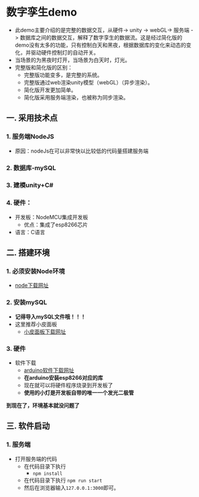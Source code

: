 # 数字孪生demo

+ 此demo主要介绍的是完整的数据交互，从硬件-> unity -> webGL->  服务端 -> 数据库之间的数据交互，解释了数字孪生的数据流。这是经过简化版的demo没有太多的功能，只有控制白天和黑夜，根据数据库的变化来动态的变化，并驱动硬件控制灯的自动开关。
+ 当场景的为黑夜时灯开，当场景为白天时，灯光。
+ 完整版和简化版的区别：
  + 完整版功能变多，是完整的系统。
  + 完整版通过web渲染unity模型（webGL）（异步渲染）。
  + 简化版开发更加简单。
  + 简化版采用服务端渲染，也被称为同步渲染。

## 一. 采用技术点

### 1. 服务端NodeJS

+ 原因：nodeJs在可以非常快以比较低的代码量搭建服务端

### 2. 数据库-mySQL

### 3. 建模unity+C#

### 4. 硬件：

+ 开发板：NodeMCU集成开发板
  + 优点：集成了esp8266芯片
+ 语言：C语言

## 二. 搭建环境

### 1. 必须安装Node环境

+ [node下载网址](https://nodejs.org/en/)

### 2. 安装mySQL

+ **记得导入mySQL文件哦！！！**
+ 这里推荐小皮面板
  + [小皮面板下载网址](https://www.xp.cn/download.html)

### 3. 硬件

+ 软件下载
  + [arduino软件下载网址](https://www.arduino.cc/en/software)
  + **在arduino安装esp8266对应的库**
  + 现在就可以将硬件程序烧录到开发板了
  + **使用的小灯是开发板自带的唯一一个发光二极管**

**到现在了，环境基本就没问题了**

## 三. 软件启动

### 1. 服务端

+ 打开服务端的代码
  + 在代码目录下执行
    + `npm install`
  + 在代码目录下执行 `npm run start`
  + 然后在浏览器输入`127.0.0.1:3000`即可。

